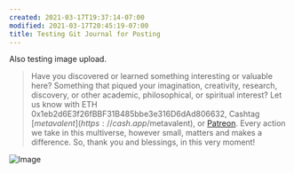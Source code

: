 ```yaml
---
created: 2021-03-17T19:37:14-07:00
modified: 2021-03-17T20:45:19-07:00
title: Testing Git Journal for Posting
---
```


Also testing image upload.

> Have you discovered or learned something interesting or valuable here? Something that piqued your imagination, creativity, research, discovery, or other academic, philosophical, or spiritual interest? Let us know with ETH 0x1eb2d6E3f26fBBF31B485bbe3e316D6dAd806632, Cashtag [$metavalent](https://cash.app/$metavalent), or [Patreon](https://patreon.com/metavalent). Every action we take in this multiverse, however small, matters and makes a difference. So, thank you and blessings, in this very moment!


![Image](/images/image_picker3794342309876517555.jpg)
